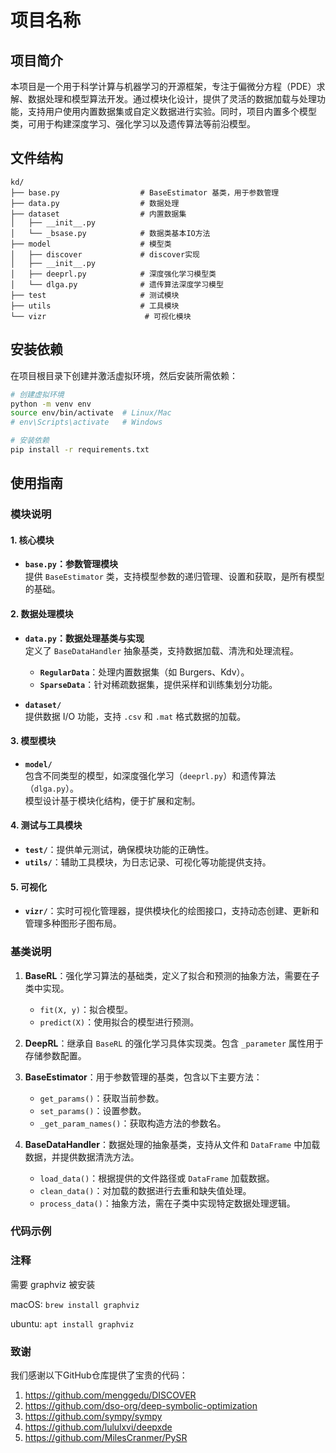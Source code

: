 # 项目名称

## 项目简介

本项目是一个用于科学计算与机器学习的开源框架，专注于偏微分方程（PDE）求解、数据处理和模型算法开发。通过模块化设计，提供了灵活的数据加载与处理功能，支持用户使用内置数据集或自定义数据进行实验。同时，项目内置多个模型类，可用于构建深度学习、强化学习以及遗传算法等前沿模型。

## 文件结构

```
kd/
├── base.py                  # BaseEstimator 基类，用于参数管理
├── data.py                  # 数据处理
├── dataset                  # 内置数据集
│   ├── __init__.py
│   └── _bsase.py            # 数据类基本IO方法
├── model                    # 模型类
│   ├── discover             # discover实现
│   ├── __init__.py
│   ├── deeprl.py            # 深度强化学习模型类
│   └── dlga.py              # 遗传算法深度学习模型
├── test                     # 测试模块
├── utils                    # 工具模块
└── vizr                      # 可视化模块
```

## 安装依赖

在项目根目录下创建并激活虚拟环境，然后安装所需依赖：

```bash
# 创建虚拟环境
python -m venv env
source env/bin/activate  # Linux/Mac
# env\Scripts\activate   # Windows

# 安装依赖
pip install -r requirements.txt
```

## 使用指南

### 模块说明

#### 1. **核心模块**
- **`base.py`：参数管理模块**  
  提供 `BaseEstimator` 类，支持模型参数的递归管理、设置和获取，是所有模型的基础。

#### 2. **数据处理模块**
- **`data.py`：数据处理基类与实现**  
  定义了 `BaseDataHandler` 抽象基类，支持数据加载、清洗和处理流程。  
  - **`RegularData`**：处理内置数据集（如 Burgers、Kdv）。  
  - **`SparseData`**：针对稀疏数据集，提供采样和训练集划分功能。

- **`dataset/`**  
  提供数据 I/O 功能，支持 `.csv` 和 `.mat` 格式数据的加载。

#### 3. **模型模块**
- **`model/`**  
  包含不同类型的模型，如深度强化学习（`deeprl.py`）和遗传算法（`dlga.py`）。  
  模型设计基于模块化结构，便于扩展和定制。

#### 4. **测试与工具模块**
- **`test/`**：提供单元测试，确保模块功能的正确性。  
- **`utils/`**：辅助工具模块，为日志记录、可视化等功能提供支持。

#### 5. **可视化**
- **`vizr/`**：实时可视化管理器，提供模块化的绘图接口，支持动态创建、更新和管理多种图形子图布局。

### 基类说明

1. **BaseRL**：强化学习算法的基础类，定义了拟合和预测的抽象方法，需要在子类中实现。
    - `fit(X, y)`：拟合模型。
    - `predict(X)`：使用拟合的模型进行预测。
   
2. **DeepRL**：继承自 `BaseRL` 的强化学习具体实现类。包含 `_parameter` 属性用于存储参数配置。

3. **BaseEstimator**：用于参数管理的基类，包含以下主要方法：
    - `get_params()`：获取当前参数。
    - `set_params()`：设置参数。
    - `_get_param_names()`：获取构造方法的参数名。
   
4. **BaseDataHandler**：数据处理的抽象基类，支持从文件和 `DataFrame` 中加载数据，并提供数据清洗方法。
    - `load_data()`：根据提供的文件路径或 `DataFrame` 加载数据。
    - `clean_data()`：对加载的数据进行去重和缺失值处理。
    - `process_data()`：抽象方法，需在子类中实现特定数据处理逻辑。

### 代码示例

### 注释

需要 graphviz 被安装

macOS: `brew install graphviz`

ubuntu: `apt install graphviz`

### 致谢

我们感谢以下GitHub仓库提供了宝贵的代码：
1. https://github.com/menggedu/DISCOVER
2. https://github.com/dso-org/deep-symbolic-optimization
3. https://github.com/sympy/sympy
4. https://github.com/lululxvi/deepxde
5. https://github.com/MilesCranmer/PySR
